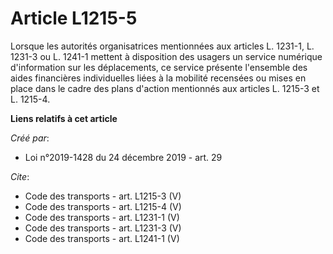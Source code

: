 # Article L1215-5

Lorsque les autorités organisatrices mentionnées aux articles L. 1231-1, L. 1231-3 ou L. 1241-1 mettent à disposition des
usagers un service numérique d'information sur les déplacements, ce service présente l'ensemble des aides financières
individuelles liées à la mobilité recensées ou mises en place dans le cadre des plans d'action mentionnés aux articles L.
1215-3 et L. 1215-4.

**Liens relatifs à cet article**

_Créé par_:

  - Loi n°2019-1428 du 24 décembre 2019 - art. 29

_Cite_:

  - Code des transports - art. L1215-3 (V)
  - Code des transports - art. L1215-4 (V)
  - Code des transports - art. L1231-1 (V)
  - Code des transports - art. L1231-3 (V)
  - Code des transports - art. L1241-1 (V)
